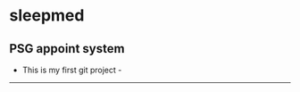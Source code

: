 # sleepmed
PSG appoint system
----------------------------------
-  This is my first git project  -
----------------------------------

